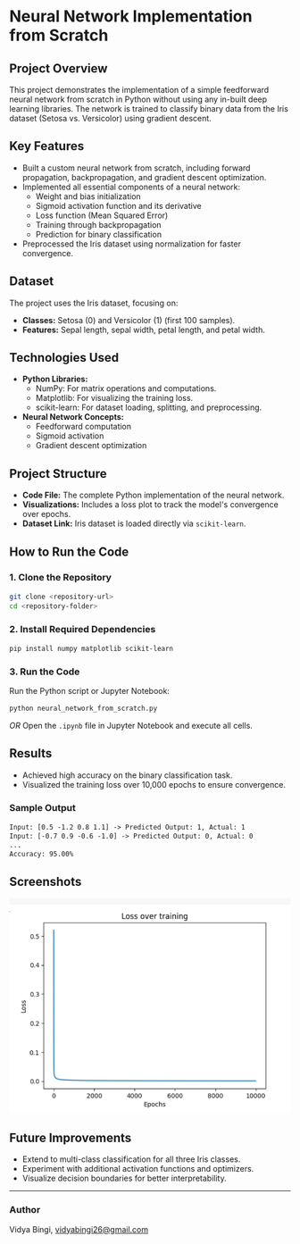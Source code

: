 # **Neural Network Implementation from Scratch**

## **Project Overview**
This project demonstrates the implementation of a simple feedforward neural network from scratch in Python without using any in-built deep learning libraries. The network is trained to classify binary data from the Iris dataset (Setosa vs. Versicolor) using gradient descent.

## **Key Features**
- Built a custom neural network from scratch, including forward propagation, backpropagation, and gradient descent optimization.
- Implemented all essential components of a neural network:
  - Weight and bias initialization
  - Sigmoid activation function and its derivative
  - Loss function (Mean Squared Error)
  - Training through backpropagation
  - Prediction for binary classification
- Preprocessed the Iris dataset using normalization for faster convergence.

## **Dataset**
The project uses the Iris dataset, focusing on:
- **Classes:** Setosa (0) and Versicolor (1) (first 100 samples).
- **Features:** Sepal length, sepal width, petal length, and petal width.

## **Technologies Used**
- **Python Libraries:**
  - NumPy: For matrix operations and computations.
  - Matplotlib: For visualizing the training loss.
  - scikit-learn: For dataset loading, splitting, and preprocessing.
- **Neural Network Concepts:**
  - Feedforward computation
  - Sigmoid activation
  - Gradient descent optimization

## **Project Structure**
- **Code File:** The complete Python implementation of the neural network.
- **Visualizations:** Includes a loss plot to track the model's convergence over epochs.
- **Dataset Link:** Iris dataset is loaded directly via `scikit-learn`.

## **How to Run the Code**

### **1. Clone the Repository**
```bash
git clone <repository-url>
cd <repository-folder>
```

### **2. Install Required Dependencies**
```bash
pip install numpy matplotlib scikit-learn
```

### **3. Run the Code**
Run the Python script or Jupyter Notebook:
```bash
python neural_network_from_scratch.py
```
_OR_
Open the `.ipynb` file in Jupyter Notebook and execute all cells.

## **Results**
- Achieved high accuracy on the binary classification task.
- Visualized the training loss over 10,000 epochs to ensure convergence.

### **Sample Output**
```
Input: [0.5 -1.2 0.8 1.1] -> Predicted Output: 1, Actual: 1
Input: [-0.7 0.9 -0.6 -1.0] -> Predicted Output: 0, Actual: 0
...
Accuracy: 95.00%
```

## **Screenshots**
![Loss Curve](plot)

## **Future Improvements**
- Extend to multi-class classification for all three Iris classes.
- Experiment with additional activation functions and optimizers.
- Visualize decision boundaries for better interpretability.

---

### **Author**
Vidya Bingi,
vidyabingi26@gmail.com
